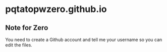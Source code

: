 # pqtatopwzero.github.io
## Note for Zero
You need to create a Github account and tell me your username so you can edit the files.
